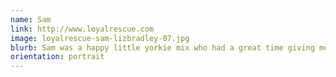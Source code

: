 ```yaml
---
name: Sam
link: http://www.loyalrescue.com
image: loyalrescue-sam-lizbradley-07.jpg
blurb: Sam was a happy little yorkie mix who had a great time giving me lots of smiles.
orientation: portrait
---
```


